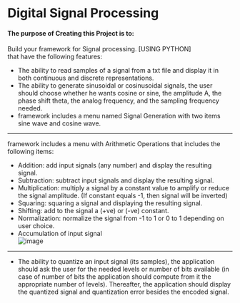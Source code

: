 # Digital Signal Processing

#### The purpose of Creating this Project is to:
Build your framework for Signal processing. [USING PYTHON]  
that have the following features:  
- The ability to read samples of a signal from a txt file and display it in both continuous and discrete representations.  
- The ability to generate sinusoidal or cosinusoidal signals, the user should choose whether he wants cosine or sine, the amplitude A, the phase shift theta, the analog frequency, and the sampling frequency needed.       
- framework includes a menu named Signal Generation with two items sine wave and cosine wave. 
----
framework includes a menu with Arithmetic Operations that includes the following items:  
- Addition: add input signals (any number) and display the resulting signal. 
- Subtraction: subtract input signals and display the resulting signal. 
- Multiplication: multiply a signal by a constant value to amplify or reduce the signal amplitude. (If constant equals -1, then signal will be inverted) 
- Squaring: squaring a signal and displaying the resulting signal. 
- Shifting: add to the signal a (+ve) or (-ve) constant. 
- Normalization: normalize the signal from -1 to 1 or 0 to 1 depending on user choice. 
- Accumulation of input signal  
  ![image](https://github.com/Mehrael/DSP/assets/83876261/65adf4f9-6cbd-4e8c-8c01-ba47834c5baf)
----
- The ability to quantize an input signal (its samples), the application should ask
the user for the needed levels or number of bits available (in case of number of
bits the application should compute from it the appropriate number of levels).
Thereafter, the application should display the quantized signal and quantization
error besides the encoded signal. 
